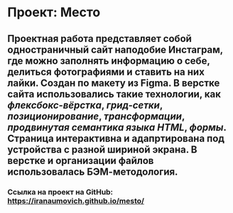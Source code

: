 # Проект: Место

## Проектная работа представляет собой одностраничный сайт наподобие Инстаграм, где можно заполнять информацию о себе, делиться фотографиями и ставить на них лайки. Создан по макету из Figma. В верстке сайта использовались такие технологии, как *флексбокс-вёрстка*, *грид-сетки*, *позиционирование*, *трансформации*, *продвинутая семантика языка HTML*, *формы*. Страница интерактивна и адапртирована под устройства с разной шириной экрана. В верстке и организации файлов использовалась БЭМ-методология.

### Ссылка на проект на GitHub: https://iranaumovich.github.io/mesto/